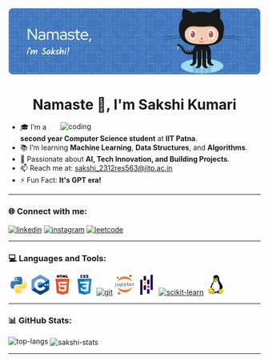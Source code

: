 ![logo](https://raw.githubusercontent.com/272006Sakshi/272006Sakshi/main/github-header-image.png)

<h1 align="center">Namaste 🙏, I'm Sakshi Kumari</h1>

<img align="right" alt="coding" width="400" src="https://cdn.dribbble.com/users/1059583/screenshots/4171367/coding-freak.gif">

- 🎓 I’m a **second year Computer Science student** at **IIT Patna**.
- 📚 I’m learning **Machine Learning**, **Data Structures**, and **Algorithms**.
- 🤖 Passionate about **AI, Tech Innovation, and Building Projects**.
- 📫 Reach me at: [sakshi_2312res563@iitp.ac.in](mailto:sakshi_2312res563@iitp.ac.in)
- ⚡ Fun Fact: **It's GPT era!**

---

<h3 align="left">🌐 Connect with me:</h3>
<p align="left">
<a href="https://www.linkedin.com/in/sakshi-kumari-0064a5296/" target="blank"><img align="center" src="https://img.shields.io/badge/LinkedIn-0A66C2?style=for-the-badge&logo=linkedin&logoColor=white" alt="linkedin"/></a>
<a href="https://www.instagram.com/sak_shiii27/" target="blank"><img align="center" src="https://img.shields.io/badge/Instagram-E4405F?style=for-the-badge&logo=instagram&logoColor=white" alt="instagram"/></a>
<a href="https://leetcode.com/u/Sak_shi__/" target="blank"><img align="center" src="https://img.shields.io/badge/LeetCode-FFA116?style=for-the-badge&logo=leetcode&logoColor=black" alt="leetcode"/></a>
</p>

---

<h3 align="left">💻 Languages and Tools:</h3>
<p align="left">
<a href="https://www.python.org/" target="_blank"><img src="https://raw.githubusercontent.com/devicons/devicon/master/icons/python/python-original.svg" alt="python" width="40" height="40"/></a>
<a href="https://www.w3schools.com/cpp/" target="_blank"><img src="https://raw.githubusercontent.com/devicons/devicon/master/icons/cplusplus/cplusplus-original.svg" alt="cplusplus" width="40" height="40"/></a>
<a href="https://developer.mozilla.org/en-US/docs/Web/HTML" target="_blank"><img src="https://raw.githubusercontent.com/devicons/devicon/master/icons/html5/html5-original-wordmark.svg" alt="html5" width="40" height="40"/></a>
<a href="https://developer.mozilla.org/en-US/docs/Web/CSS" target="_blank"><img src="https://raw.githubusercontent.com/devicons/devicon/master/icons/css3/css3-original-wordmark.svg" alt="css3" width="40" height="40"/></a>
<a href="https://git-scm.com/" target="_blank"><img src="https://www.vectorlogo.zone/logos/git-scm/git-scm-icon.svg" alt="git" width="40" height="40"/></a>
<a href="https://jupyter.org/" target="_blank"><img src="https://raw.githubusercontent.com/devicons/devicon/master/icons/jupyter/jupyter-original-wordmark.svg" alt="jupyter" width="40" height="40"/></a>
<a href="https://pandas.pydata.org/" target="_blank"><img src="https://raw.githubusercontent.com/devicons/devicon/master/icons/pandas/pandas-original.svg" alt="pandas" width="40" height="40"/></a>
<a href="https://scikit-learn.org/" target="_blank"><img src="https://raw.githubusercontent.com/scikit-learn/scikit-learn/main/doc/logos/scikit-learn-logo-small.png" alt="scikit-learn" width="40" height="40"/></a>
<a href="https://www.linux.org/" target="_blank"><img src="https://raw.githubusercontent.com/devicons/devicon/master/icons/linux/linux-original.svg" alt="linux" width="40" height="40"/></a>
</p>

---

<h3 align="left">📊 GitHub Stats:</h3>

<p><img align="left" src="https://github-readme-stats.vercel.app/api/top-langs/?username=272006Sakshi&layout=compact&theme=tokyonight" alt="top-langs"/></p>

<p>&nbsp;<img align="center" src="https://github-readme-stats.vercel.app/api?username=272006Sakshi&show_icons=true&theme=tokyonight" alt="sakshi-stats"/></p>

---


